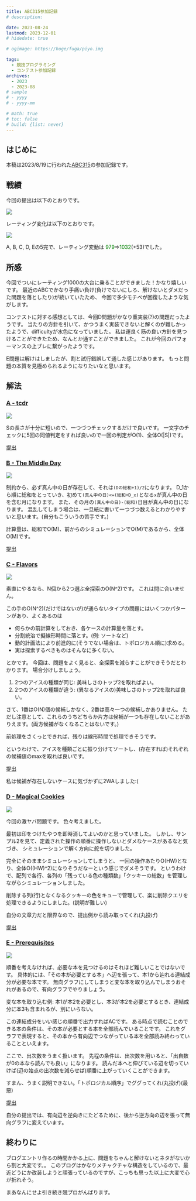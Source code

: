 ```yaml
---
title: ABC315参加記録
# description: 

date: 2023-08-24
lastmod: 2023-12-01
# hidedate: true

# ogimage: https://hoge/fuga/piyo.img

tags:
  - 競技プログラミング
  - コンテスト参加記録
archives:
  - 2023
  - 2023-08
# sample
# - yyyy
# - yyyy-mm

# math: true
# toc: false
# build: {list: never}
---
```


## はじめに

本稿は2023/8/19に行われた[ABC315](https://atcoder.jp/contests/abc315)の参加記録です。

## 戦績

今回の提出は以下のとおりです。

![](https://res.cloudinary.com/dqoqdn2sk/image/upload/v1692866452/pictures/abc315/submission-min_cgxixc.png)

レーティング変化は以下のとおりです。

![](https://res.cloudinary.com/dqoqdn2sk/image/upload/v1692866452/pictures/abc315/rating-min_auhqpi.png)

A, B, C, D, Eの5完で、レーティング変動は
<span style="color: green;">979</span>=\><span style="color: green;">1032</span>(+53)でした。

## 所感

今回でついにレーティング1000の大台に乗ることができました！かなり嬉しいです。
最近のABCでかなり手痛い負け(負けでないにしろ、解けないとダメだった問題を落としたり)が続いていたため、
今回で多少モチベが回復したような気がします。

コンテストに対する感想としては、今回D問題がかなり重実装(?)の問題だったようです。
当たりの方針を引いて、かつうまく実装できないと解くのが難しかったようで、difficultyが水色になっていました。
私は運良く筋の良い方針を見つけることができたため、なんとか通すことができました。
これが今回のパフォーマンスの上ブレに繋がったようです。

E問題は解けはしましたが、割と試行錯誤して通した感じがあります。
もっと問題の本質を見極められるようになりたいなと思います。

## 解法

### [A - tcdr](https://atcoder.jp/contests/abc315/tasks/abc315_a)

![](https://res.cloudinary.com/dqoqdn2sk/image/upload/v1692866452/pictures/abc315/A-min_ftencj.png)

Sの長さが十分に短いので、一つづつチェックするだけで良いです。
一文字のチェックに5回の同値判定をすれば良いので一回の判定がO(1)、全体O(\|S\|)です。

[提出](https://atcoder.jp/contests/abc315/submissions/44708870)

### [B - The Middle Day](https://atcoder.jp/contests/abc315/tasks/abc315_b)

![](https://res.cloudinary.com/dqoqdn2sk/image/upload/v1692866452/pictures/abc315/B-min_vdc9k2.png)

制約から、必ず真ん中の日が存在して、それは`(Dの総和+1)/2`になります。
D_1から順に総和をとっていき、初めて`(真ん中の日)<=(総和+D_x)`となる`x`が真ん中の日を含む月になります。
また、その月の`(真ん中の日)-(総和)`日目が真ん中の日になります。
混乱してしまう場合は、一旦紙に書いて一つづつ数えるとわかりやすいと思います。(自分もこういうの苦手です。)

計算量は、総和でO(M)、前からのシミュレーションでO(M)であるから、全体O(M)です。

[提出](https://atcoder.jp/contests/abc315/submissions/44715086)

### [C - Flavors](https://atcoder.jp/contests/abc315/tasks/abc315_c)

![](https://res.cloudinary.com/dqoqdn2sk/image/upload/v1692866452/pictures/abc315/C-min_g3tl0f.png)

素直にやるなら、N個から2つ選ぶ全探索のO(N\^2)です。
これは間に合いません。

この手のO(N\^2)(だけではないが)が通らないタイプの問題にはいくつかパターンがあり、よくあるのは

-   何らかの前計算をしておき、各ケースの計算量を落とす。
-   分割統治で擬線形時間に落とす。(例: ソートなど)
-   動的計画法により前進的に(そうでない場合は、トポロジカル順に)求める。
-   実は探索するべきものはそんなに多くない。

とかです。
今回は、問題をよく見ると、全探索を減らすことができそうだとわかります。
場合分けしましょう。

1.  2つのアイスの種類が同じ: 美味しさのトップ2を取ればよい。
2.  2つのアイスの種類が違う:
    (異なるアイスの)美味しさのトップ2を取れば良い。

さて、1番はO(N)個の候補しかなく、2番は高々一つの候補しかありません。
ただし注意として、これらのうちどちらか片方は候補が一つも存在しないことがありえます。(両方候補がなくなることはないです。)

前処理をさくっとできれば、残りは線形時間で処理できそうです。

というわけで、アイスを種類ごとに振り分けてソートし、(存在すれば)それぞれの候補値のmaxを取れば良いです。

[提出](https://atcoder.jp/contests/abc315/submissions/44724476)

私は候補が存在しないケースに気づかずに2WAしました:(

### [D - Magical Cookies](https://atcoder.jp/contests/abc315/tasks/abc315_d)

![](https://res.cloudinary.com/dqoqdn2sk/image/upload/v1692866452/pictures/abc315/D-min_fwc8du.png)

今回の激ヤバ問題です。 色々考えました。

最初は印をつけたやつを即時消してよいのかと思っていました。
しかし、サンプル2を見て、定義された操作の順番に操作しないとダメなケースがあるなと気づき、
シミュレーションで解く方向に舵を切りました。

完全にそのままシミュレーションしてしまうと、
一回の操作あたりO(HW)となり、全体O((HW)\^2)になりそうだなーという感じでダメそうです。
というわけで、配列で各行、各列の「残っている色の種類数」「クッキーの総数」を管理しながらシミュレーションしました。

削除する列(行)となくなるクッキーの色をキューで管理して、楽に削除クエリを処理できるようにしました。(説明が難しい)

自分の文章力だと限界なので、提出例から読み取ってくれ(丸投げ)

[提出](https://atcoder.jp/contests/abc315/submissions/44746830)

### [E - Prerequisites](https://atcoder.jp/contests/abc315/tasks/abc315_e)

![](https://res.cloudinary.com/dqoqdn2sk/image/upload/v1692866453/pictures/abc315/E-min_zoe7ub.png)

順番を考えなければ、必要な本を見つけるのはそれほど難しいことではないです。
具体的には、「その本が必要とする本」へ辺を張って、本1から辿れる連結成分が必要な本です。
無向グラフにしてしまうと変な本を取り込んでしまうおそれがあるので、有向グラフでやりましょう。

変な本を取り込む例:
本1が本2を必要とし、本3が本2を必要とするとき、連結成分に本3も含まれるが、別にいらない。

この連結成分をいい感じの順番で出力すればACです。
ある時点で読むことのできる本の条件は、その本が必要とする本を全部読んでいることです。
これをグラフで表現すると、その本から有向辺でつながっている本を全部読み終わっていることといえます。

ここで、出次数をうまく扱います。
先程の条件は、出次数を用いると、「出自数が0の本なら読んでも良い」になります。
読んだ本へと伸びている辺を切っていけば(辺の始点の出次数を減らせば)順番に上がっていくことができます。

すまん、うまく説明できない。「トポロジカル順序」でググってくれ(丸投げ)(最悪)

[提出](https://atcoder.jp/contests/abc315/submissions/44760033)

自分の提出では、有向辺を逆向きにたどるために、後から逆方向の辺を張って無向グラフに変えています。

## 終わりに

ブログエントリ作るの時間かかる上に、問題をちゃんと解けないとネタがないから割と大変です。。
このブログはかなりメチャクチャな構造をしているので、最近どうにか改装しようと頑張っているのですが、こっちも思った以上に大変で心が折れそう。

まあなんにせよ引き続き競プロがんばります。
